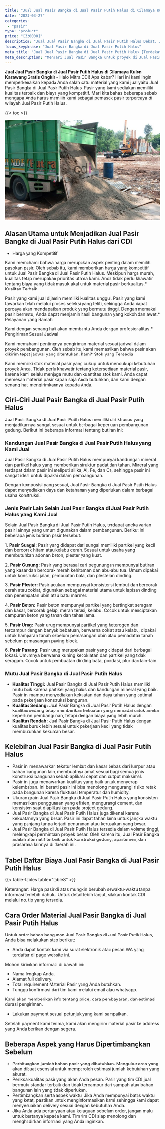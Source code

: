 ```yaml
---
title: "Jual Jual Pasir Bangka di Jual Pasir Putih Halus di Cilamaya Kulon Karawang Gratis Ongkir"
date: "2023-03-27"
categories:
 - "pasir"
type: "product"
price: "[320000]"
description: "Jual Jual Pasir Bangka di Jual Pasir Putih Halus Dekat. Jual Pasir Bangka ini sering digunakan dalam proyek konstruksi sebagai material adukan yang berkualitas dan halus. Silakan hubungi kami untuk informasi lebih lanjut."
focus_keyphrase: "Jual Pasir Bangka di Jual Pasir Putih Halus"
meta_title: "Jual Jual Pasir Bangka di Jual Pasir Putih Halus [Terdekat] - CDI"
meta_description: "Mencari Jual Pasir Bangka untuk proyek di Jual Pasir Putih Halus? Kami memiliki Jual Pasir Bangka berkualitas untuk bahan campuran. Segera dapatkan penawaran terbaik."
---
```


**Jual Jual Pasir Bangka di Jual Pasir Putih Halus di Cilamaya Kulon Karawang Gratis Ongkir** - Halo Mitra CDI! Apa kabar? Hari ini kami ingin memperkenalkan kepada Anda salah satu material yang kami jual yaitu Jual Pasir Bangka di Jual Pasir Putih Halus. Pasir yang kami sediakan memiliki kualitas terbaik dan biaya yang kompetitif. Mari kita bahas beberapa sebab mengapa Anda harus memilih kami sebagai pemasok pasir terpercaya di wilayah Jual Pasir Putih Halus.

{{< toc >}}

![Jual Jual Pasir Bangka di Jual Pasir Putih Halus di Cilamaya Kulon Karawang Gratis Ongkir](/images/pasir/pasir-bangunan-37.jpg)

## Alasan Utama untuk Menjadikan Jual Pasir Bangka di Jual Pasir Putih Halus dari CDI

*   Harga yang Kompetitif

Kami memahami bahwa harga merupakan aspek penting dalam memilih pasokan pasir. Oleh sebab itu, kami memberikan harga yang kompetitif untuk Jual Pasir Bangka di Jual Pasir Putih Halus. Meskipun harga murah, kualitas tetap merupakan prioritas utama kami. Anda tidak perlu khawatir tentang biaya yang tidak masuk akal untuk material pasir berkualitas.*   Kualitas Terbaik

Pasir yang kami jual dijamin memiliki kualitas unggul. Pasir yang kami tawarkan telah melalui proses seleksi yang teliti, sehingga Anda dapat percaya akan mendapatkan produk yang bermutu tinggi. Dengan memakai pasir bermutu, Anda dapat menjamin hasil bangunan yang kokoh dan awet.*   Pelayanan yang Ramah

Kami dengan senang hati akan membantu Anda dengan profesionalitas.*   Pengiriman Sesuai Jadwal

Kami memahami pentingnya pengiriman material sesuai jadwal dalam proyek pembangunan. Oleh sebab itu, kami memastikan bahwa pasir akan dikirim tepat jadwal yang ditentukan. Kami*   Stok yang Tersedia

Kami memiliki stok material pasir yang cukup untuk mencukupi kebutuhan proyek Anda. Tidak perlu khawatir tentang ketersediaan material pasir, karena kami selalu menjaga mutu dan kuantitas stok kami. Anda dapat memesan material pasir kapan saja Anda butuhkan, dan kami dengan senang hati mengirimkannya kepada Anda. 

## Ciri-Ciri Jual Pasir Bangka di Jual Pasir Putih Halus

Jual Pasir Bangka di Jual Pasir Putih Halus memiliki ciri khusus yang menjadikannya sangat sesuai untuk berbagai keperluan pembangunan gedung. Berikut ini beberapa informasi tentang butiran ini:

### Kandungan Jual Pasir Bangka di Jual Pasir Putih Halus yang Kami Jual

Jual Pasir Bangka di Jual Pasir Putih Halus mempunyai kandungan mineral dan partikel halus yang memberikan struktur padat dan tahan. Mineral yang terdapat dalam pasir ini meliputi silika, Al, Fe, dan Ca, sehingga pasir ini sangat ideal untuk dipakai dalam pembangunan.

Dengan komposisi yang sesuai, Jual Pasir Bangka di Jual Pasir Putih Halus dapat menyediakan daya dan ketahanan yang diperlukan dalam berbagai usaha konstruksi.

### Jenis Pasir Lain Selain Jual Pasir Bangka di Jual Pasir Putih Halus yang Kami Jual

Selain Jual Pasir Bangka di Jual Pasir Putih Halus, terdapat aneka varian pasir lainnya yang umum digunakan dalam pembangunan. Berikut ini beberapa jenis butiran pasir tersebut:

1\.  **Pasir Sungai:** Pasir yang didapat dari sungai memiliki partikel yang kecil dan bercorak hitam atau kelabu cerah. Sesuai untuk usaha yang membutuhkan adonan beton, plester yang kuat.

2\.  **Pasir Gunung:** Pasir yang berasal dari pegunungan mempunyai butiran yang kasar dan bercorak merah kehitaman dan abu-abu tua. Umum dipakai untuk konstruksi jalan, pembuatan bata, dan plesteran dinding.

3\.  **Pasir Plester:** Pasir adukan mempunyai konsistensi lembut dan bercorak cerah atau coklat, digunakan sebagai material utama untuk lapisan dinding dan penempatan ubin atau batu marmer.

4\.  **Pasir Beton:** Pasir beton mempunyai partikel yang bertingkat seragam dan kasar, bercorak gelap, merah terasi, kelabu. Cocok untuk menciptakan campuran beton yang tahan dan tahan lama.

5\.  **Pasir Urug:** Pasir urug mempunyai partikel yang heterogen dan tercampur dengan banyak bebatuan, berwarna coklat atau kelabu, dipakai untuk hamparan tanah sebelum pemasangan ubin atau pemadatan tanah sebelum pemasangan paving block.

6\.  **Pasir Pasang:** Pasir urug merupakan pasir yang didapat dari berbagai lokasi. Umumnya berwarna kuning kecoklatan dan partikel yang tidak seragam. Cocok untuk pembuatan dinding bata, pondasi, plur dan lain-lain.

### Mutu Jual Pasir Bangka di Jual Pasir Putih Halus

*   **Kualitas Tinggi:** Jual Pasir Bangka di Jual Pasir Putih Halus memiliki mutu baik karena partikel yang halus dan kandungan mineral yang baik. Pasir ini mampu menyediakan kekuatan dan daya tahan yang optimal pada pekerjaan konstruksi bangunan.
*   **Kualitas Sedang:** Jual Pasir Bangka di Jual Pasir Putih Halus dengan kualitas sedang tetap memberikan kekuatan yang memadai untuk aneka keperluan pembangunan, tetapi dengan biaya yang lebih murah.
*   **Kualitas Rendah:** Jual Pasir Bangka di Jual Pasir Putih Halus dengan kualitas buruk lebih sesuai untuk pekerjaan kecil yang tidak membutuhkan kekuatan besar.

## Kelebihan Jual Pasir Bangka di Jual Pasir Putih Halus

*   Pasir ini menawarkan tekstur lembut dan kasar bebas dari lumpur atau bahan bangunan lain, membuatnya amat sesuai bagi semua jenis konstruksi bangunan sebab aplikasi cepat dan output maksimal.
*   Pasir ini juga menawarkan kualitas yang baik untuk menyerap kelembaban. Ini berarti pasir ini bisa menolong mengurangi risiko retak pada bangunan karena fluktuasi temperatur dan humidity.
*   Ukuran grain Jual Pasir Bangka di Jual Pasir Putih Halus yang konsisten memastikan penggunaan yang efisien, mengurangi cement, dan konsisten saat diaplikasikan pada project gedung.
*   Jual Pasir Bangka di Jual Pasir Putih Halus juga dikenal karena kekuatannya yang besar. Pasir ini dapat tahan lama untuk jangka waktu yang panjang tanpa terjadi penurunan atau kerusakan yang besar.
*   Jual Pasir Bangka di Jual Pasir Putih Halus tersedia dalam volume tinggi, melengkapi permintaan proyek besar. Oleh karena itu, Jual Pasir Bangka adalah alternatif terbaik untuk konstruksi gedung, apartemen, dan prasarana lainnya di daerah ini.

## Tabel Daftar Biaya Jual Pasir Bangka di Jual Pasir Putih Halus

{{< table-tables table="table8" >}}

Keterangan: Harga pasir di atas mungkin berubah sewaktu-waktu tanpa informasi terlebih dahulu. Untuk detail lebih lanjut, silakan kontak CDI melalui no. tlp yang tersedia.

## Cara Order Material Jual Pasir Bangka di Jual Pasir Putih Halus

Untuk order bahan bangunan Jual Pasir Bangka di Jual Pasir Putih Halus, Anda bisa melakukan step berikut:

*   Anda dapat kontak kami via surat elektronik atau pesan WA yang terdaftar di page website ini.

Mohon kirimkan informasi di bawah ini:

*   Nama lengkap Anda.
*   Alamat full delivery.
*   Total requirement Material Pasir yang Anda butuhkan.
*   Tunggu konfirmasi dari tim kami melalui email atau whatsapp.

Kami akan memberikan info tentang price, cara pembayaran, dan estimasi durasi pengiriman.
*   Lakukan payment sesuai petunjuk yang kami sampaikan.

Setelah payment kami terima, kami akan mengirim material pasir ke address yang Anda berikan dengan segera.

## Beberapa Aspek yang Harus Dipertimbangkan Sebelum

*   Perhitungkan jumlah bahan pasir yang dibutuhkan. Mengukur area yang akan dibuat esensial untuk memperoleh estimasi jumlah kebutuhan yang akurat.
*   Periksa kualitas pasir yang akan Anda pesan. Pasir yang tim CDI jual bermutu standar terbaik dan tidak tercampur dari sampah atau bahan bangunan lain yang tidak diperlukan.
*   Pertimbangkan serta aspek waktu. Jika Anda mempunyai batas waktu yang ketat, pastikan untuk menginformasikan kami sehingga kami dapat menyesuaikan delivery sesuai dengan kebutuhan Anda.
*   Jika Anda ada pertanyaan atau keraguan sebelum order, jangan malu untuk bertanya kepada kami. Tim tim CDI siap menolong dan menghadirkan informasi yang Anda inginkan.